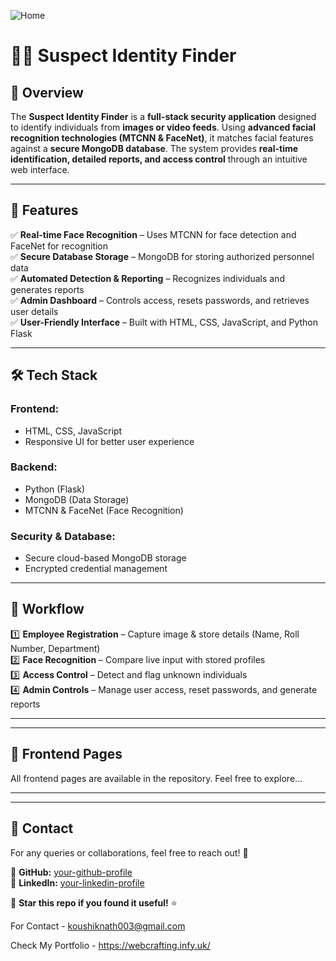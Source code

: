 
![Home](https://github.com/user-attachments/assets/7b6e30dd-bb30-4edd-b2a8-b61ca4127fe7)

# 🕵️‍♂️ Suspect Identity Finder

## 🚀 Overview
The **Suspect Identity Finder** is a **full-stack security application** designed to identify individuals from **images or video feeds**. Using **advanced facial recognition technologies (MTCNN & FaceNet)**, it matches facial features against a **secure MongoDB database**. The system provides **real-time identification, detailed reports, and access control** through an intuitive web interface.

---

## 🎯 Features
✅ **Real-time Face Recognition** – Uses MTCNN for face detection and FaceNet for recognition  
✅ **Secure Database Storage** – MongoDB for storing authorized personnel data  
✅ **Automated Detection & Reporting** – Recognizes individuals and generates reports  
✅ **Admin Dashboard** – Controls access, resets passwords, and retrieves user details  
✅ **User-Friendly Interface** – Built with HTML, CSS, JavaScript, and Python Flask  

---

## 🛠️ Tech Stack
### **Frontend:**
- HTML, CSS, JavaScript
- Responsive UI for better user experience

### **Backend:**
- Python (Flask)
- MongoDB (Data Storage)
- MTCNN & FaceNet (Face Recognition)

### **Security & Database:**
- Secure cloud-based MongoDB storage
- Encrypted credential management

---

## 📸 Workflow
1️⃣ **Employee Registration** – Capture image & store details (Name, Roll Number, Department)  
2️⃣ **Face Recognition** – Compare live input with stored profiles  
3️⃣ **Access Control** – Detect and flag unknown individuals  
4️⃣ **Admin Controls** – Manage user access, reset passwords, and generate reports  

---

---

## 🔗 Frontend Pages
All frontend pages are available in the repository. Feel free to explore...

---

---

## 📧 Contact
For any queries or collaborations, feel free to reach out! 🚀

🔹 **GitHub:** [your-github-profile](https://github.com/KNnath)  
🔹 **LinkedIn:** [your-linkedin-profile](https://www.linkedin.com/in/1koushiknath/)  

🌟 **Star this repo if you found it useful!** ⭐


For Contact - koushiknath003@gmail.com

Check My Portfolio - https://webcrafting.infy.uk/
